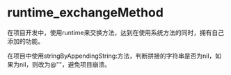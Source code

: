 # runtime_exchangeMethod
在项目开发中，使用runtime来交换方法，达到在使用系统方法的同时，拥有自己添加的功能。

在项目中使用stringByAppendingString:方法，判断拼接的字符串是否为nil，如果为nil，则改为@""，避免项目崩溃。

